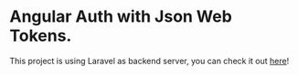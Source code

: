 # Angular Auth with Json Web Tokens.

This project is using Laravel as backend server, you can check it out [here](https://github.com/gabrielroubiera/LaravelJWT)!